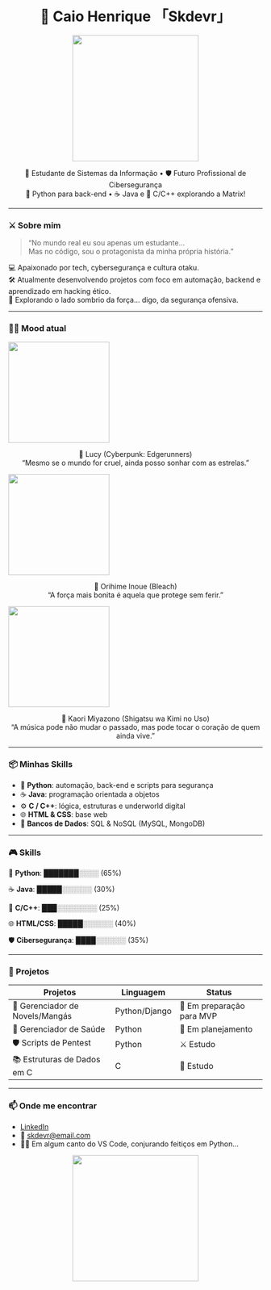 <h1 align="center">👾 Caio Henrique 「Skdevr」</h1>

<p align="center">
  <img src="https://media.tenor.com/2uyENRmiUt0AAAAC/coding.gif" width="250"/>
</p>

<p align="center">
  🧠 Estudante de Sistemas da Informação • 🛡️ Futuro Profissional de Cibersegurança <br>
  🐍 Python para back-end • ☕ Java e 🧩 C/C++ explorando a Matrix!
</p>

---

### ⚔️ Sobre mim

> “No mundo real eu sou apenas um estudante...  
> Mas no código, sou o protagonista da minha própria história.”

💻 Apaixonado por tech, cybersegurança e cultura otaku.  
🛠️ Atualmente desenvolvendo projetos com foco em automação, backend e aprendizado em hacking ético.  
🌌 Explorando o lado sombrio da força... digo, da segurança ofensiva.

---

### 👩‍💻 Mood atual

<p align="left">
  <img src="https://media1.giphy.com/media/Ozf4qM5aX1qUqwtmFF/giphy.gif?cid=6c09b952b7vqud73013e6qbny4rptyj1jyllhh44xkfi27hv&ep=v1_internal_gif_by_id&rid=giphy.gif&ct=g" width="200"/> 
  <p align="center">💜 Lucy (Cyberpunk: Edgerunners)<br>“Mesmo se o mundo for cruel, ainda posso sonhar com as estrelas.”</p>
</p>

<p align="left">
  <img src="https://i.gifer.com/71e.gif" width="200"/> 
  <p align="center">🍓 Orihime Inoue (Bleach)<br>“A força mais bonita é aquela que protege sem ferir.”</p>
</p>

<p align="left">
  <img src="https://media0.giphy.com/media/5rUIF3sDbQdO/giphy.gif?cid=6c09b952wupbi1vgv2tzfy6fzj08i0wc1ch9vkm13aefrqbl&ep=v1_internal_gif_by_id&rid=giphy.gif&ct=g" width="200"/> 
  <p align="center">🎻 Kaori Miyazono (Shigatsu wa Kimi no Uso)<br>“A música pode não mudar o passado, mas pode tocar o coração de quem ainda vive.”</p>
</p>

---

### 📦 Minhas Skills

- 🐍 **Python**: automação, back-end e scripts para segurança
- ☕ **Java**: programação orientada a objetos
- ⚙️ **C / C++**: lógica, estruturas e underworld digital
- 🌐 **HTML & CSS**: base web
- 🧰 **Bancos de Dados**: SQL & NoSQL (MySQL, MongoDB)

---


### 🎮 Skills

🐍 **Python**: ███████░░░░ (65%)  

☕ **Java**: █████░░░░░░ (30%)  

🧩 **C/C++**: ███░░░░░░░░ (25%)  

🌐 **HTML/CSS**: █████░░░░░░ (40%)  

🛡️ **Cibersegurança**: ████░░░░░░ (35%)  



---

  ### 📁 Projetos

| Projetos                          | Linguagem     | Status                        |
|----------------------------------|---------------|-------------------------------|
| 📖 Gerenciador de Novels/Mangás  | Python/Django | 🔧 Em preparação para MVP     |
| 💊 Gerenciador de Saúde          | Python        | 🧱 Em planejamento            |
| 🛡️ Scripts de Pentest            | Python        | ⚔️ Estudo                     |
| 📚 Estruturas de Dados em C      | C             | 📖 Estudo                     |


---

### 📫 Onde me encontrar

- [LinkedIn](https://www.linkedin.com/in/seu-usuario)  
- 📧 skdevr@email.com  
- 🧙‍♂️ Em algum canto do VS Code, conjurando feitiços em Python...

<p align="center">
  <img src="https://media.tenor.com/Lq3UOQ1n6hMAAAAd/hacker-anime.gif" width="250"/>
</p>


